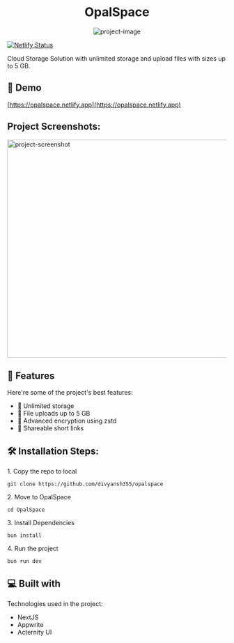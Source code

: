 <h1 align="center" id="title">OpalSpace</h1>

<p align="center"><img src="https://socialify.git.ci/divyansh355/opalspace/image?font=KoHo&amp;forks=1&amp;issues=1&amp;language=1&amp;name=1&amp;owner=1&amp;pulls=1&amp;stargazers=1&amp;theme=Dark" alt="project-image"></p>

 [![Netlify Status](https://api.netlify.com/api/v1/badges/db8432a8-f46d-4490-b7dd-27c9dbbca397/deploy-status)](https://app.netlify.com/sites/opalspace/deploys)

<p id="description">Cloud Storage Solution with unlimited storage and upload files with sizes up to 5 GB.</p>

<h2>🚀 Demo</h2>

[https://opalspace.netlify.app](https://opalspace.netlify.app)

<h2>Project Screenshots:</h2>

<img src="https://cloud.appwrite.io/v1/storage/buckets/673182e6000efe693451/files/6731971d0010b15892bd/view?project=671c4f48001be8701aeb&amp;project=671c4f48001be8701aeb" alt="project-screenshot" width="800" height="500/">

  
  
<h2>🧐 Features</h2>

Here're some of the project's best features:

*   🌌 Unlimited storage
*   📂 File uploads up to 5 GB
*   🔐 Advanced encryption using zstd
*   🔗 Shareable short links

<h2>🛠️ Installation Steps:</h2>

<p>1. Copy the repo to local</p>

```
git clone https://github.com/divyansh355/opalspace
```

<p>2. Move to OpalSpace</p>

```
cd OpalSpace
```

<p>3. Install Dependencies</p>

```
bun install
```

<p>4. Run the project</p>

```
bun run dev
```

  
  
<h2>💻 Built with</h2>

Technologies used in the project:

*   NextJS
*   Appwrite
*   Acternity UI
